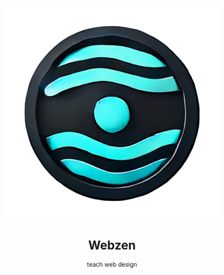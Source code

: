 <div align='center'>
  <img src='./LOGO.png' alt='My Logo' with:100px; />
  <h1>Webzen</h1>

  <p>teach web design</p>
</div>
